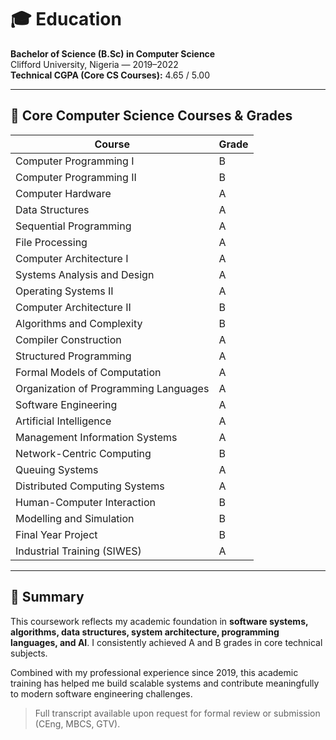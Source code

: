 # 🎓 Education

**Bachelor of Science (B.Sc) in Computer Science**  
Clifford University, Nigeria — 2019–2022  
**Technical CGPA (Core CS Courses):** 4.65 / 5.00 

---

## 📘 Core Computer Science Courses & Grades

| Course                                      | Grade |
|---------------------------------------------|--------|
| Computer Programming I                      | B      |
| Computer Programming II                     | B      |
| Computer Hardware                           | A      |
| Data Structures                             | A      |
| Sequential Programming                      | A      |
| File Processing                             | A      |
| Computer Architecture I                     | A      |
| Systems Analysis and Design                 | A      |
| Operating Systems II                        | A      |
| Computer Architecture II                    | B      |
| Algorithms and Complexity                   | B      |
| Compiler Construction                       | A      |
| Structured Programming                      | A      |
| Formal Models of Computation                | A      |
| Organization of Programming Languages       | A      |
| Software Engineering                        | A      |
| Artificial Intelligence                     | A      |
| Management Information Systems              | A      |
| Network-Centric Computing                   | B      |
| Queuing Systems                             | A      |
| Distributed Computing Systems               | A      |
| Human-Computer Interaction                  | B      |
| Modelling and Simulation                    | B      |
| Final Year Project                          | B      |
| Industrial Training (SIWES)                 | A      |

---

## 🎯 Summary

This coursework reflects my academic foundation in **software systems, algorithms, data structures, system architecture, programming languages, and AI**. I consistently achieved A and B grades in core technical subjects.

Combined with my professional experience since 2019, this academic training has helped me build scalable systems and contribute meaningfully to modern software engineering challenges.

> Full transcript available upon request for formal review or submission (CEng, MBCS, GTV).
